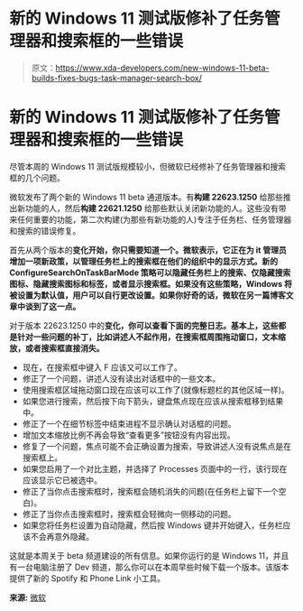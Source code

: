 # 新的 Windows 11 测试版修补了任务管理器和搜索框的一些错误

> 原文：<https://www.xda-developers.com/new-windows-11-beta-builds-fixes-bugs-task-manager-search-box/>

# 新的 Windows 11 测试版修补了任务管理器和搜索框的一些错误

尽管本周的 Windows 11 测试版规模较小，但微软已经修补了任务管理器和搜索框的几个问题。

微软发布了两个新的 Windows 11 beta 通道版本。有**构建 22623.1250** 给那些推出新功能的人，然后**构建 22621.1250** 给那些默认关闭新功能的人。这些没有带来任何重要的功能，第二次构建(为那些有新功能的人)专注于任务栏、任务管理器和搜索的错误修复。

首先从两个版本的**变化开始，你只需要知道一个。微软表示，它正在为 it 管理员增加一项新政策，以管理任务栏上的搜索框在他们的组织中的显示方式。新的 ConfigureSearchOnTaskBarMode 策略可以隐藏任务栏上的搜索、仅隐藏搜索图标、隐藏搜索图标和标签，或者显示搜索框。如果没有这些策略，Windows 将被设置为默认值，用户可以自行更改设置。如果你好奇的话，微软在另一篇博客文章中谈到了这一点。**

对于版本 22623.1250 中的**变化，你可以查看下面的完整日志。基本上，这些都是针对一些问题的补丁，比如讲述人不起作用，在搜索框周围拖动窗口，文本缩放，或者搜索框直接消失。**

*   现在，在搜索框中键入 F 应该又可以工作了。
*   修正了一个问题，讲述人没有读出对话框中的一些文本。
*   使用搜索框区域拖动窗口现在应该可以工作了(就像标题栏的其他区域一样)。
*   如果您进行搜索，然后按下向下箭头，键盘焦点现在应该从搜索框移到结果中。
*   修正了一个在细节标签中结束进程不显示确认对话框的问题。
*   增加文本缩放比例不再会导致“查看更多”按钮没有内容出现。
*   修复了一个问题，焦点可能不会正确设置为搜索，导致讲述人没有说焦点是在搜索框上。
*   如果您启用了一个对比主题，并选择了 Processes 页面中的一行，该行现在应该显示它已被选中。
*   修正了当你点击搜索框时，搜索框会随机消失的问题(在任务栏上留下一个空白)。
*   修正了当你点击搜索框时，搜索框会轻微向一侧移动的问题。
*   如果您将任务栏设置为自动隐藏，然后按 Windows 键并开始键入，任务栏应该不会再意外隐藏。

这就是本周关于 beta 频道建设的所有信息。如果你运行的是 Windows 11，并且有一台电脑注册了 Dev 频道，那么你可以在本周早些时候下载一个版本。该版本提供了新的 Spotify 和 Phone Link 小工具。

**来源:** [微软](https://blogs.windows.com/windows-insider/2023/02/02/announcing-windows-11-insider-preview-build-22621-1250-and-22623-1250/)